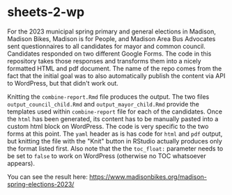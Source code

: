 # sheets-2-wp
For the 2023 municipal spring primary and general elections in Madison, Madison Bikes, Madison is for People, and Madison Area Bus Advocates sent questionnaires to all candidates for mayor and common council. Candidates responded on two different Google Forms. The code in this repository takes those responses and transforms them into a nicely formatted HTML and pdf document. The name of the repo comes from the fact that the initial goal was to also automatically publish the content via API to WordPress, but that didn't work out.

Knitting the `combine-report.Rmd` file produces the output. The two files `output_council_child.Rmd` and  `output_mayor_child.Rmd` provide the templates used within `combine-report` file for each of the candidates. Once the `html` has been generated, its content has to be manually pasted into a custom html block on WordPress. The code is very specific to the two forms at this point. The `yaml` header as is has code for `html` and `pdf` output, but knitting the file with the "Knit" button in RStudio actually produces only the format listed first. Also note that the the `toc_float:` parameter needs to be set to `false` to work on WordPress (otherwise no TOC whatsoever appears). 

You can see the result here: https://www.madisonbikes.org/madison-spring-elections-2023/
